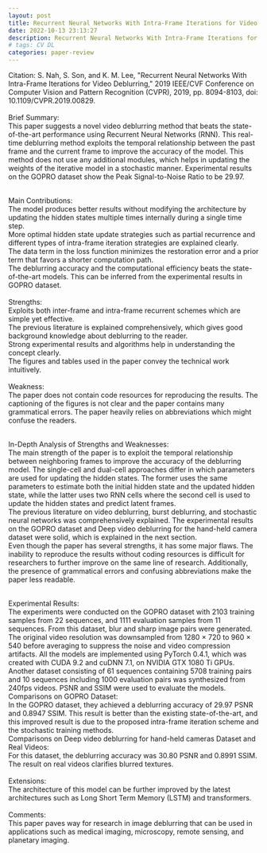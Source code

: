 ```yaml
---
layout: post
title: Recurrent Neural Networks With Intra-Frame Iterations for Video Deblurring
date: 2022-10-13 23:13:27
description: Recurrent Neural Networks With Intra-Frame Iterations for Video Deblurring Paper Review
# tags: CV DL
categories: paper-review
---
```


Citation: S. Nah, S. Son, and K. M. Lee, "Recurrent Neural Networks With Intra-Frame Iterations for Video Deblurring," 2019 IEEE/CVF Conference on Computer Vision and Pattern Recognition (CVPR), 2019, pp. 8094-8103, doi: 10.1109/CVPR.2019.00829. <br /><br />
Brief Summary:<br />
This paper suggests a novel video deblurring method that beats the state-of-the-art performance using Recurrent Neural Networks (RNN). This real-time deblurring method exploits the temporal relationship between the past frame and the current frame to improve the accuracy of the model. This method does not use any additional modules, which helps in updating the weights of the iterative model in a stochastic manner. Experimental results on the GOPRO dataset show the Peak Signal-to-Noise Ratio to be 29.97.<br /><br />

Main Contributions:<br />
The model produces better results without modifying the architecture by updating the hidden states multiple times internally during a single time step.<br />
More optimal hidden state update strategies such as partial recurrence and different types of intra-frame iteration strategies are explained clearly.<br />
The data term in the loss function minimizes the restoration error and a prior term that favors a shorter computation path.<br />
The deblurring accuracy and the computational efficiency beats the state-of-the-art models. This can be inferred from the experimental results in GOPRO dataset.<br /><br />
Strengths:<br />
Exploits both inter-frame and intra-frame recurrent schemes which are simple yet effective.<br />
The previous literature is explained comprehensively, which gives good background knowledge about deblurring to the reader.<br />
Strong experimental results and algorithms help in understanding the concept clearly.<br />
The figures and tables used in the paper convey the technical work intuitively.<br /><br />
Weakness:<br />
The paper does not contain code resources for reproducing the results.
The captioning of the figures is not clear and the paper contains many grammatical errors.
The paper heavily relies on abbreviations which might confuse the readers.<br /><br />

In-Depth Analysis of Strengths and Weaknesses:<br />
The main strength of the paper is to exploit the temporal relationship between neighboring frames to improve the accuracy of the deblurring model. The single-cell and dual-cell approaches differ in which parameters are used for updating the hidden states. The former uses the same parameters to estimate both the initial hidden state and the updated hidden state, while the latter uses two RNN cells where the second cell is used to update the hidden states and predict latent frames. <br />
The previous literature on video deblurring, burst deblurring, and stochastic neural networks was comprehensively explained. The experimental results on the GOPRO dataset and Deep video deblurring for the hand-held camera dataset were solid, which is explained in the next section.<br />
Even though the paper has several strengths, it has some major flaws. The inability to reproduce the results without coding resources is difficult for researchers to further improve on the same line of research. Additionally, the presence of grammatical errors and confusing abbreviations make the paper less readable.<br /><br />

Experimental Results:<br />
The experiments were conducted on the GOPRO dataset with 2103 training samples from 22 sequences, and 1111 evaluation samples from 11 sequences. From this dataset, blur and sharp image pairs were generated. The original video resolution was downsampled from 1280 × 720 to 960 × 540 before averaging to suppress the noise and video compression artifacts. All the models are implemented using PyTorch 0.4.1, which was created with CUDA 9.2 and cuDNN 7.1, on NVIDIA GTX 1080 Ti GPUs. Another dataset consisting of 61 sequences containing 5708 training pairs and 10 sequences including 1000 evaluation pairs was synthesized from 240fps videos. PSNR and SSIM were used to evaluate the models. <br />
Comparisons on GOPRO Dataset: <br />
In the GOPRO dataset, they achieved a deblurring accuracy of 29.97 PSNR and 0.8947 SSIM. This result is better than the existing state-of-the-art, and this improved result is due to the proposed intra-frame iteration scheme and the stochastic training methods.<br />
Comparisons on Deep video deblurring for hand-held cameras Dataset and Real Videos:<br />
For this dataset, the deblurring accuracy was 30.80 PSNR and 0.8991 SSIM. The result on real videos clarifies blurred textures.<br /><br />
Extensions:<br />
The architecture of this model can be further improved by the latest architectures such as Long Short Term Memory (LSTM) and transformers. <br /><br />
Comments:<br />
This paper paves way for research in image deblurring that can be used in applications such as medical imaging, microscopy, remote sensing, and planetary imaging.
